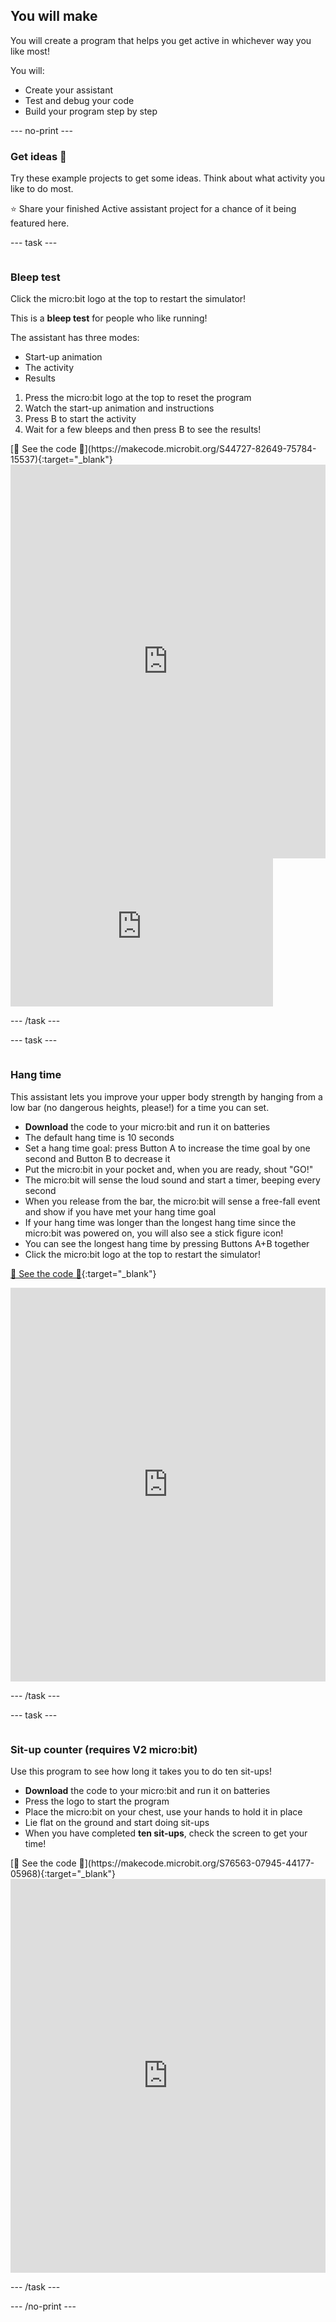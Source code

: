 ## You will make

You will create a program that helps you get active in whichever way you like most!

You will:

- Create your assistant
- Test and debug your code
- Build your program step by step

\--- no-print ---

### Get ideas 💭

Try these example projects to get some ideas. Think about what activity you like to do most.

⭐ Share your finished Active assistant project for a chance of it being featured here.

\--- task ---

<div style="display: flex; flex-wrap: wrap">
<div style="flex-basis: 200px; flex-grow: 1">  

### Bleep test

Click the micro:bit logo at the top to restart the simulator!

This is a **bleep test** for people who like running!

The assistant has three modes:

- Start-up animation
- The activity
- Results

1. Press the micro:bit logo at the top to reset the program
2. Watch the start-up animation and instructions
3. Press B to start the activity
4. Wait for a few bleeps and then press B to see the results!


<div>
[👀 See the code 👀](https://makecode.microbit.org/S44727-82649-75784-15537){:target="_blank"}
<div style="position:relative;height:0;padding-bottom:125%;overflow:hidden;"><iframe style="position:absolute;top:0;left:0;width:100%;height:100%;" src="https://makecode.microbit.org/---run?id=S44727-82649-75784-15537" allowfullscreen="allowfullscreen" sandbox="allow-popups allow-forms allow-scripts allow-same-origin" frameborder="0"></iframe></div>
</div>


<iframe width="420" height="237" src="https://www.youtube.com/embed/jaPrKvT4g5A?si=QHyyjJ16U8qc3_Ac" title="YouTube video player" alt="A boy runs to and from a micro:bit twice, each time the LEDs show a heart image and it makes a beeping sound. The video then cuts to show the boy holding the micro:bit as the score is displayed on the LEDs." frameborder="0" allow="accelerometer; autoplay; clipboard-write; encrypted-media; gyroscope; picture-in-picture; web-share" allowfullscreen></iframe>

\--- /task ---

\--- task ---

<div style="display: flex; flex-wrap: wrap">
<div style="flex-basis: 200px; flex-grow: 1">  

### Hang time

This assistant lets you improve your upper body strength by hanging from a low bar (no dangerous heights, please!) for a time you can set.

- **Download** the code to your micro:bit and run it on batteries
- The default hang time is 10 seconds
- Set a hang time goal: press Button A to increase the time goal by one second and Button B to decrease it
- Put the micro:bit in your pocket and, when you are ready, shout "GO!"
- The micro:bit will sense the loud sound and start a timer, beeping every second
- When you release from the bar, the micro:bit will sense a free-fall event and show if you have met your hang time goal
- If your hang time was longer than the longest hang time since the micro:bit was powered on, you will also see a stick figure icon!
- You can see the longest hang time by pressing Buttons A+B together
- Click the micro:bit logo at the top to restart the simulator!


<div>

[👀 See the code 👀](https://makecode.microbit.org/_H8FRgC5dRe5X){:target="\_blank"}

<div style="position:relative;height:0;padding-bottom:125%;overflow:hidden;"><iframe style="position:absolute;top:0;left:0;width:100%;height:100%;" src="https://makecode.microbit.org/---run?id=_H8FRgC5dRe5X" allowfullscreen="allowfullscreen" sandbox="allow-popups allow-forms allow-scripts allow-same-origin" frameborder="0"></iframe></div>


\--- /task ---

\--- task ---

<div style="display: flex; flex-wrap: wrap">
<div style="flex-basis: 200px; flex-grow: 1">  

### Sit-up counter (requires V2 micro:bit)

Use this program to see how long it takes you to do ten sit-ups!

- **Download** the code to your micro:bit and run it on batteries
- Press the logo to start the program
- Place the micro:bit on your chest, use your hands to hold it in place
- Lie flat on the ground and start doing sit-ups
- When you have completed **ten sit-ups**, check the screen to get your time!


<div>
[👀 See the code 👀](https://makecode.microbit.org/S76563-07945-44177-05968){:target="_blank"}
<div style="position:relative;height:0;padding-bottom:125%;overflow:hidden;"><iframe style="position:absolute;top:0;left:0;width:100%;height:100%;" src="https://makecode.microbit.org/---run?id=S76563-07945-44177-05968" allowfullscreen="allowfullscreen" sandbox="allow-popups allow-forms allow-scripts allow-same-origin" frameborder="0"></iframe></div>
</div>

\--- /task ---

\--- /no-print ---
